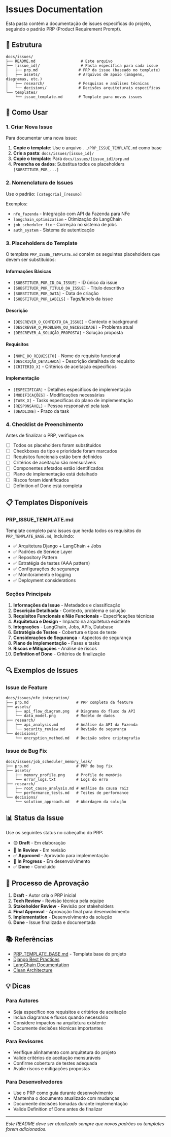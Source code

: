 # Issues Documentation

Esta pasta contém a documentação de issues específicas do projeto, seguindo o padrão PRP (Product Requirement Prompt).

## 📁 Estrutura

```
docs/issues/
├── README.md                    # Este arquivo
├── [issue_id]/                  # Pasta específica para cada issue
│   ├── prp.md                  # PRP da issue (baseado no template)
│   ├── assets/                 # Arquivos de apoio (imagens, diagramas, etc.)
│   ├── research/               # Pesquisas e análises técnicas
│   └── decisions/              # Decisões arquiteturais específicas
└── templates/
    └── issue_template.md       # Template para novas issues
```

## 🎯 Como Usar

### 1. Criar Nova Issue

Para documentar uma nova issue:

1. **Copie o template**: Use o arquivo `../PRP_ISSUE_TEMPLATE.md` como base
2. **Crie a pasta**: `docs/issues/[issue_id]/`
3. **Copie o template**: Para `docs/issues/[issue_id]/prp.md`
4. **Preencha os dados**: Substitua todos os placeholders `[SUBSTITUIR_POR_...]`

### 2. Nomenclatura de Issues

Use o padrão: `[categoria]_[resumo]`

Exemplos:
- `nfe_fazenda` - Integração com API da Fazenda para NFe
- `langchain_optimization` - Otimização do LangChain
- `job_scheduler_fix` - Correção no sistema de jobs
- `auth_system` - Sistema de autenticação

### 3. Placeholders do Template

O template `PRP_ISSUE_TEMPLATE.md` contém os seguintes placeholders que devem ser substituídos:

#### Informações Básicas
- `[SUBSTITUIR_POR_ID_DA_ISSUE]` - ID único da issue
- `[SUBSTITUIR_POR_TITULO_DA_ISSUE]` - Título descritivo
- `[SUBSTITUIR_POR_DATA]` - Data de criação
- `[SUBSTITUIR_POR_LABELS]` - Tags/labels da issue

#### Descrição
- `[DESCREVER_O_CONTEXTO_DA_ISSUE]` - Contexto e background
- `[DESCREVER_O_PROBLEMA_OU_NECESSIDADE]` - Problema atual
- `[DESCREVER_A_SOLUÇÃO_PROPOSTA]` - Solução proposta

#### Requisitos
- `[NOME_DO_REQUISITO]` - Nome do requisito funcional
- `[DESCRIÇÃO_DETALHADA]` - Descrição detalhada do requisito
- `[CRITERIO_X]` - Critérios de aceitação específicos

#### Implementação
- `[ESPECIFICAR]` - Detalhes específicos de implementação
- `[MODIFICAÇÕES]` - Modificações necessárias
- `[TASK_X]` - Tasks específicas do plano de implementação
- `[RESPONSÁVEL]` - Pessoa responsável pela task
- `[DEADLINE]` - Prazo da task

### 4. Checklist de Preenchimento

Antes de finalizar o PRP, verifique se:

- [ ] Todos os placeholders foram substituídos
- [ ] Checkboxes de tipo e prioridade foram marcados
- [ ] Requisitos funcionais estão bem definidos
- [ ] Critérios de aceitação são mensuráveis
- [ ] Componentes afetados estão identificados
- [ ] Plano de implementação está detalhado
- [ ] Riscos foram identificados
- [ ] Definition of Done está completa

## 📋 Templates Disponíveis

### PRP_ISSUE_TEMPLATE.md
Template completo para issues que herda todos os requisitos do `PRP_TEMPLATE_BASE.md`, incluindo:

- ✅ Arquitetura Django + LangChain + Jobs
- ✅ Padrões de Service Layer
- ✅ Repository Pattern
- ✅ Estratégia de testes (AAA pattern)
- ✅ Configurações de segurança
- ✅ Monitoramento e logging
- ✅ Deployment considerations

### Seções Principais

1. **Informações da Issue** - Metadados e classificação
2. **Descrição Detalhada** - Contexto, problema e solução
3. **Requisitos Funcionais e Não Funcionais** - Especificações técnicas
4. **Arquitetura e Design** - Impacto na arquitetura existente
5. **Integrações** - LangChain, Jobs, APIs, Database
6. **Estratégia de Testes** - Cobertura e tipos de teste
7. **Considerações de Segurança** - Aspectos de segurança
8. **Plano de Implementação** - Fases e tasks
9. **Riscos e Mitigações** - Análise de riscos
10. **Definition of Done** - Critérios de finalização

## 🔍 Exemplos de Issues

### Issue de Feature
```
docs/issues/nfe_integration/
├── prp.md                     # PRP completo da feature
├── assets/
│   ├── api_flow_diagram.png   # Diagrama do fluxo da API
│   └── data_model.png         # Modelo de dados
├── research/
│   ├── api_analysis.md        # Análise da API da Fazenda
│   └── security_review.md     # Revisão de segurança
└── decisions/
    └── encryption_method.md   # Decisão sobre criptografia
```

### Issue de Bug Fix
```
docs/issues/job_scheduler_memory_leak/
├── prp.md                     # PRP do bug fix
├── assets/
│   ├── memory_profile.png     # Profile de memória
│   └── error_logs.txt         # Logs do erro
├── research/
│   ├── root_cause_analysis.md # Análise da causa raiz
│   └── performance_tests.md   # Testes de performance
└── decisions/
    └── solution_approach.md   # Abordagem da solução
```

## 📊 Status da Issue

Use os seguintes status no cabeçalho do PRP:

- 🟡 **Draft** - Em elaboração
- 🔄 **In Review** - Em revisão
- ✅ **Approved** - Aprovado para implementação
- 🚀 **In Progress** - Em desenvolvimento
- ✅ **Done** - Concluído

## 🤝 Processo de Aprovação

1. **Draft** - Autor cria o PRP inicial
2. **Tech Review** - Revisão técnica pela equipe
3. **Stakeholder Review** - Revisão por stakeholders
4. **Final Approval** - Aprovação final para desenvolvimento
5. **Implementation** - Desenvolvimento da solução
6. **Done** - Issue finalizada e documentada

## 📚 Referências

- [PRP_TEMPLATE_BASE.md](../PRP_TEMPLATE_BASE.md) - Template base do projeto
- [Django Best Practices](https://django-best-practices.readthedocs.io/)
- [LangChain Documentation](https://python.langchain.com/)
- [Clean Architecture](https://github.com/cosmicpython/book)

## 💡 Dicas

### Para Autores
- Seja específico nos requisitos e critérios de aceitação
- Inclua diagramas e fluxos quando necessário
- Considere impactos na arquitetura existente
- Documente decisões técnicas importantes

### Para Revisores
- Verifique alinhamento com arquitetura do projeto
- Valide critérios de aceitação mensuráveis
- Confirme cobertura de testes adequada
- Avalie riscos e mitigações propostas

### Para Desenvolvedores
- Use o PRP como guia durante desenvolvimento
- Mantenha o documento atualizado com mudanças
- Documente decisões tomadas durante implementação
- Valide Definition of Done antes de finalizar

---

*Este README deve ser atualizado sempre que novos padrões ou templates forem adicionados.*
